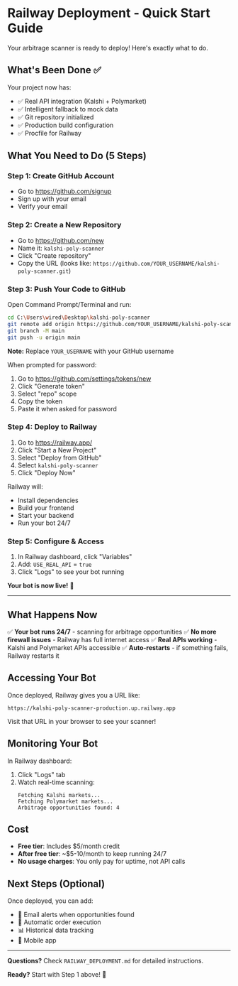 # Railway Deployment - Quick Start Guide

Your arbitrage scanner is ready to deploy! Here's exactly what to do.

## What's Been Done ✅

Your project now has:
- ✅ Real API integration (Kalshi + Polymarket)
- ✅ Intelligent fallback to mock data
- ✅ Git repository initialized
- ✅ Production build configuration
- ✅ Procfile for Railway

## What You Need to Do (5 Steps)

### Step 1: Create GitHub Account
- Go to https://github.com/signup
- Sign up with your email
- Verify your email

### Step 2: Create a New Repository
- Go to https://github.com/new
- Name it: `kalshi-poly-scanner`
- Click "Create repository"
- Copy the URL (looks like: `https://github.com/YOUR_USERNAME/kalshi-poly-scanner.git`)

### Step 3: Push Your Code to GitHub

Open Command Prompt/Terminal and run:

```bash
cd C:\Users\wired\Desktop\kalshi-poly-scanner
git remote add origin https://github.com/YOUR_USERNAME/kalshi-poly-scanner.git
git branch -M main
git push -u origin main
```

**Note:** Replace `YOUR_USERNAME` with your GitHub username

When prompted for password:
1. Go to https://github.com/settings/tokens/new
2. Click "Generate token"
3. Select "repo" scope
4. Copy the token
5. Paste it when asked for password

### Step 4: Deploy to Railway

1. Go to https://railway.app/
2. Click "Start a New Project"
3. Select "Deploy from GitHub"
4. Select `kalshi-poly-scanner`
5. Click "Deploy Now"

Railway will:
- Install dependencies
- Build your frontend
- Start your backend
- Run your bot 24/7

### Step 5: Configure & Access

1. In Railway dashboard, click "Variables"
2. Add: `USE_REAL_API` = `true`
3. Click "Logs" to see your bot running

**Your bot is now live!** 🚀

---

## What Happens Now

✅ **Your bot runs 24/7** - scanning for arbitrage opportunities
✅ **No more firewall issues** - Railway has full internet access
✅ **Real APIs working** - Kalshi and Polymarket APIs accessible
✅ **Auto-restarts** - if something fails, Railway restarts it

## Accessing Your Bot

Once deployed, Railway gives you a URL like:
```
https://kalshi-poly-scanner-production.up.railway.app
```

Visit that URL in your browser to see your scanner!

## Monitoring Your Bot

In Railway dashboard:
1. Click "Logs" tab
2. Watch real-time scanning:
   ```
   Fetching Kalshi markets...
   Fetching Polymarket markets...
   Arbitrage opportunities found: 4
   ```

## Cost

- **Free tier**: Includes $5/month credit
- **After free tier**: ~$5-10/month to keep running 24/7
- **No usage charges**: You only pay for uptime, not API calls

## Next Steps (Optional)

Once deployed, you can add:
- 📧 Email alerts when opportunities found
- 🔄 Automatic order execution
- 📊 Historical data tracking
- 📱 Mobile app

---

**Questions?** Check `RAILWAY_DEPLOYMENT.md` for detailed instructions.

**Ready?** Start with Step 1 above! 🚀
